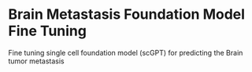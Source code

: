# Brain Metastasis Foundation Model Fine Tuning  
Fine tuning single cell foundation model (scGPT) for predicting the Brain tumor metastasis
